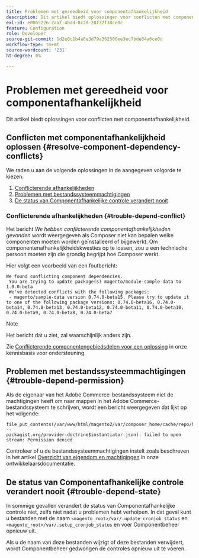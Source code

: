 ```yaml
---
title: Problemen met gereedheid voor componentafhankelijkheid
description: Dit artikel biedt oplossingen voor conflicten met componentafhankelijkheid.
exl-id: e0865226-2aaf-4bdd-8c28-28f32f38ce0c
feature: Configuration
role: Developer
source-git-commit: 1d2e0c1b4a8e3d79a362500ee3ec7bde84a6ce0d
workflow-type: tm+mt
source-wordcount: '231'
ht-degree: 0%

---
```


# Problemen met gereedheid voor componentafhankelijkheid

Dit artikel biedt oplossingen voor conflicten met componentafhankelijkheid.

## Conflicten met componentafhankelijkheid oplossen {#resolve-component-dependency-conflicts}

We raden u aan de volgende oplossingen in de aangegeven volgorde te kiezen:

1. [Conflicterende afhankelijkheden](#trouble-depend-conflict)
1. [Problemen met bestandssysteemmachtigingen](#trouble-depend-permission)
1. [De status van Componentafhankelijke controle verandert nooit](#trouble-depend-state)

### Conflicterende afhankelijkheden {#trouble-depend-conflict}

Het bericht *We hebben conflicterende componentafhankelijkheden gevonden* wordt weergegeven als Composer niet kan bepalen welke componenten moeten worden geïnstalleerd of bijgewerkt. Om componentenafhankelijkheidskwesties op te lossen, zou u een technische persoon moeten zijn die grondig begrijpt hoe Composer werkt.

Hier volgt een voorbeeld van een foutbericht:

```terminal
We found conflicting component dependencies.
 You are trying to update package(s) magento/module-sample-data to 1.0.0-beta
 We've detected conflicts with the following packages:
 - magento/sample-data version 0.74.0-beta15. Please try to update it to one of the following package versions: 0.74.0-beta16, 0.74.0-beta14, 0.74.0-beta13, 0.74.0-beta12, 0.74.0-beta11, 0.74.0-beta10, 0.74.0-beta9, 0.74.0-beta8, 0.74.0-beta7
```

>[!NOTE]
>
>Het bericht dat u ziet, zal waarschijnlijk anders zijn.

Zie [Conflicterende componentengebiedsdelen voor een oplossing](/help/troubleshooting/miscellaneous/conflicting-component-dependencies.md) in onze kennisbasis voor ondersteuning.

## Problemen met bestandssysteemmachtigingen {#trouble-depend-permission}

Als de eigenaar van het Adobe Commerce-bestandssysteem niet de machtigingen heeft om naar mappen in het Adobe Commerce-bestandssysteem te schrijven, wordt een bericht weergegeven dat lijkt op het volgende:

```terminal
file_put_contents(/var/www/html/magento2/var/composer_home/cache/repo/https---
packagist.org/provider-doctrine$instantiator.json): failed to open stream: Permission denied
```

Controleer of u de bestandssysteemmachtigingen instelt zoals beschreven in het artikel [Overzicht van eigendom en machtigingen](https://devdocs.magento.com/guides/v2.3/install-gde/prereq/file-sys-perms-over.html) in onze ontwikkelaarsdocumentatie.

## De status van Componentafhankelijke controle verandert nooit {#trouble-depend-state}

In sommige gevallen verandert de status van Componentafhankelijke controle niet, zelfs niet nadat u problemen hebt verholpen. In dat geval kunt u bestanden met de naam `<magento_root>/var/.update_cronjob_status` en `<magento_root>/var/.setup_cronjob_status` en voer Componentbeheer opnieuw uit.

Als u de naam van deze bestanden wijzigt of deze bestanden verwijdert, wordt Componentbeheer gedwongen de controles opnieuw uit te voeren.
